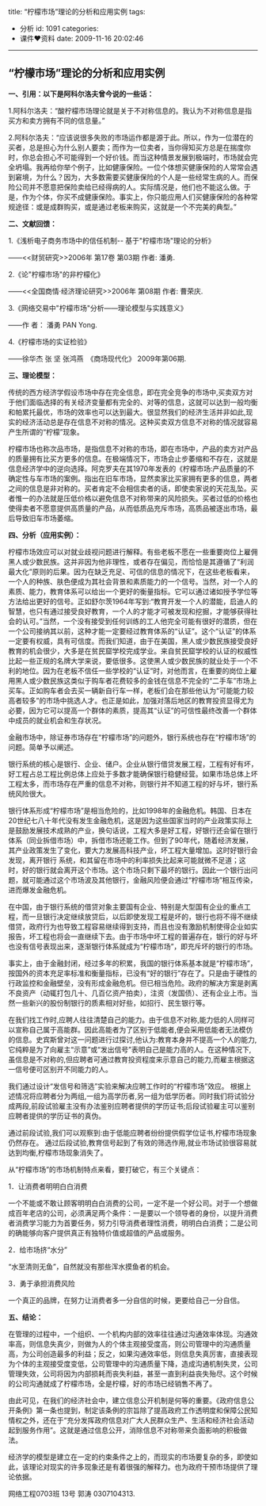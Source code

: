 title: “柠檬市场”理论的分析和应用实例
tags:
  - 分析
id: 1091
categories:
  - 课件❤资料
date: 2009-11-16 20:02:46
---

## **“柠檬市场”理论的分析和应用实例**

**一、引用：以下是阿科尔洛夫曾今说的一些话：**

1.阿科尔洛夫：“酸柠檬市场理论就是关于不对称信息的。我认为不对称信息是指买方和卖方拥有不同的信息量。”

2.阿科尔洛夫：“应该说很多失败的市场运作都是源于此。所以，作为一位潜在的买者，总是担心为什么别人要卖；而作为一位卖者，当你得知买方总是在揣度你时，你总会担心不可能得到一个好价钱。而当这种情景发展到极端时，市场就会完全坍塌。我再给你举个例子，比如健康保险。一位个体想买健康保险的人常常会遇到窘境，为什么？因为，大多数需要买健康保险的个人是一些经常生病的人。而保险公司并不愿意把保险卖给已经得病的人。实际情况是，他们也不能这么做。于是，作为个体，你买不成健康保险。事实上，你只能应用人们买健康保险的各种常规途径：或是成群购买，或是通过老板来购买，这就是一个不完美的典型。”<!--more-->

**二、文献回馈：**

1.《浅析电子商务市场中的信任机制-- 基于"柠檬市场"理论的分析》

——&lt;&lt;财贸研究&gt;&gt;2006年 第17卷 第03期 作者: 潘勇.

2.《论"柠檬市场"的非柠檬化》

——&lt;&lt;全国商情·经济理论研究&gt;&gt;2006年 第08期 作者: 曹荣庆.

3.《网络交易中"柠檬市场"分析——理论模型与实践意义》

——作 者： 潘勇 PAN Yong.

4.《柠檬市场的实证检验》

——徐华杰 张 坚 张鸿燕　《商场现代化》 2009年第06期.

**三、理论模型：**

传统的西方经济学假设市场中存在完全信息，即在完全竞争的市场中,买卖双方对于他们面临选择的有关经济变量都有完全的、对等的信息，这就可以达到一般均衡和帕累托最优，市场的效率也可以达到最大。很显然我们的经济生活并非如此,现实的经济活动总是存在信息不对称的情况。这种买卖双方信息不对称的情况就容易产生所谓的“柠檬”现象。

柠檬市场也称次品市场，是指信息不对称的市场，即在市场中，产品的卖方对产品的质量拥有比买方更多的信息。在极端情况下，市场会止步萎缩和不存在，这就是信息经济学中的逆向选择。阿克罗夫在其1970年发表的《柠檬市场:产品质量的不确定性与车市场的案例。指出在旧车市场，显然卖家比买家拥有更多的信息，两者之间的信息是非对称的。买者肯定不会相信卖者的话，即使卖家说的天花乱坠。买者惟一的办法就是压低价格以避免信息不对称带来的风险损失。买者过低的价格也使得卖者不愿意提供高质量的产品，从而低质品充斥市场，高质品被逐出市场，最后导致旧车市场萎缩。

**四、分析（应用实例）：**

柠檬市场效应可以对就业歧视问题进行解释。有些老板不愿在一些重要岗位上雇佣黑人或少数民族。这并非因为他非理性，或者存在偏见，而恰恰是其遵循了“利润最大化”原则的后果。因为在缺乏充足、可信的信息的情况下，在这些老板看来，一个人的种族、肤色便成为其社会背景和素质能力的一个信号。当然，对一个人的素质、能力，教育体系可以给出一个更好的衡量指标。它可以通过诸如授予学位等方法给出更好的信号。正如舒尔茨1964年写到:“教育开发一个人的潜能，启迪人的智慧，也只有通过接受良好教育，一个人的才能才可被发现和挖掘，才能够获得社会的认可。”当然，一个没有接受到任何训练的工人他完全可能有很好的潜质，但在一个公司接纳其以前，这种才能一定要经过教育体系的“认证”。这个“认证”的体系一定要有权威，具有可信度。而我们知道，由于在美国，黑人或少数民族接受良好教育的机会很少，大多是在贫民窟学校完成学业。来自贫民窟学校的认证的权威性比起一些正规的名牌大学来说，要低很多。这使黑人或少数民族的就业处于一个不利的地位。因为在老板不信任一些学校的“认证”时，对他而言，在重要的岗位上雇用黑人或少数民族这类似于购车者花费较多的金钱在信息不完全的“二手车”市场上买车。正如购车者会去买一辆新自行车一样，老板们会在那些他认为“可能能力较高者较多”的市场中挑选人才。也正是如此，加强对落后地区的教育投资显得尤为必要，因为它可以提高一个群体的素质，提高其“认证”的可信性最终改善一个群体中成员的就业机会和生存状况。

金融市场中，除证券市场存在“柠檬市场”的问题外，银行系统也存在“柠檬市场”的问题。简单予以阐述。

银行系统的核心是银行、企业、储户。企业从银行借贷发展工程，工程有好有坏，好工程占总工程比例总体上应处于多数才能确保银行稳健经营。如果市场总体上坏工程太多，而市场存在严重的信息不对称，则银行并不知道工程的好与坏，银行系统风险很大。

银行体系形成“柠檬市场”是相当危险的，比如1998年的金融危机。韩国、日本在20世纪七八十年代没有发生金融危机，这是因为这些国家当时的产业政策实际上是鼓励发展技术成熟的产业，换句话说，工程大多是好工程，好银行还会留在银行体系（同业拆借市场）中，拆借市场还能工作。但到了90年代，随着经济发展，其产业政策发生了变化，要大力发展高科技产业，坏工程大量增加。这时好银行会发现，离开银行 系统，和其留在市场中的利率损失比起来可能就微不足道；这时，好的银行就会离开这个市场。这个市场只剩下最坏的银行。因此一个银行出问题，就可能通过这个市场波及其他银行，金融风险便会通过“柠檬市场”相互传染，进而爆发金融危机。

在中国，由于银行系统的借贷对象主要国有企业、特别是大型国有企业的重点工程，而一旦银行决定继续放贷后，以后即使发现工程是坏的，银行也将不得不继续借贷，政府行为也导致工程容易继续得到支持，而且也没有激励机制使得企业如实报告，坏工程也将会一直继续下去。由于市场中坏工程的普遍存在，银行的好与坏也没有信号表现出来，逐渐银行体系就成为“柠檬市场”，即充斥坏的银行的市场。

事实上，由于金融封闭，经过多年的积累，我国的银行体系基本就是“柠檬市场”，按国外的资本充足率标准和衡量指标，已没有“好的银行”存在了。只是由于硬性的行政监控和金融壁垒，没有形成金融危机。但已相当危险。政府的解决方案是剥离不良资产（动辄打包几十、几百亿资产拍卖），注资（发国债）、还有企业上市。当然一些新兴的股份制银行的质素相对好些，如招行、民生银行等。

在我们找工作时,应聘人往往清楚自己的能力。由于信息不对称,能力低的人同样可以宣称自己属于高能群。因此高能者为了区别于低能者,便会采用低能者无法模仿的信息。史宾斯曾对这一问题进行过探讨,他认为:教育本身并不提高一个人的能力,它纯粹是为了向雇主“示意”或“发出信号”表明自己是能力高的人。在这种情况下,虽信息是不对称的,但应聘者可通过教育投资程度来示意自己的能力,而雇主根据这一信号便可区别开不同能力的人。

我们通过设计“发信号和筛选”实验来解决应聘工作时的“柠檬市场”效应。 根据上述情况将应聘者分为两组,一组为高学历者,另一组为低学历者。同时我们将试验分成两段,前段试验雇主没有办法鉴别应聘者提供的学历证书;后段试验雇主可以鉴别应聘者提供的学历证书的真伪。

通过前段试验,我们可以观察到:由于低能应聘者纷纷提供假学位证书,柠檬市场现象仍然存在。
通过后段试验,教育信号起到了有效的筛选作用,就业市场试验很容易就达到均衡,柠檬市场现象消失了。

从“柠檬市场”的市场机制特点来看，要打破它，有三个关键点：

1．让消费者明明白白消费

一个不能或不敢让顾客明明白白消费的公司，一定不是一个好公司。对于一个想做成百年老店的公司，必须满足两个条件：一是要以一个领导者的身份，以提升消费者消费学习能力为首要任务，努力引导消费者理性消费，明明白白消费；二是公司的确能够向客户提供真正有独特价值或超值的产品或服务。

2．给市场挤“水分”

“水至清则无鱼”，自然就没有那些浑水摸鱼者的机会。

3．勇于承担消费风险

一个真正的品牌，在努力让消费者多一分自信的时候，更要给自己一分自信。

**五、结论：**

在管理的过程中，一个组织、一个机构内部的效率往往通过沟通效率体现。沟通效率高，则信息失真少，则做为人的个体主观接受度高，则公司管理中的沟通质量高，为公司创造最多的利益；反之，如果沟通效率低，则信息失真厉害，直接表现为个体的主观接受度变低，公司管理中的沟通质量下降，造成沟通机制失灵，公司管理失效，公司将因为内部损耗而丧失利益，甚至一直到利益丧失殆尽。这个时候的公司沟通就成了柠檬市场，全是柠檬，好的市场已经销售不再了。

由此可见，在我们的经济社会中，建立信息公开机制是何等的重要。《政府信息公开条例》第一条也提到，制定该条例的宗旨除了提高政府工作透明度和保障公民知情权之外，还在于“充分发挥政府信息对广大人民群众生产、生活和经济社会活动起到服务作用”。这就是通过信息公开，消除信息不对称带来负面影响的积极做法。

经济学的模型是建立在一定的约束条件之上的，而现实的市场要复杂的多，即使如此，该理论对现实的许多现象还是有着很强的解释力。也为政府干预市场提供了理论依据。

网络工程0703班 13号 郭涛 0307104313.